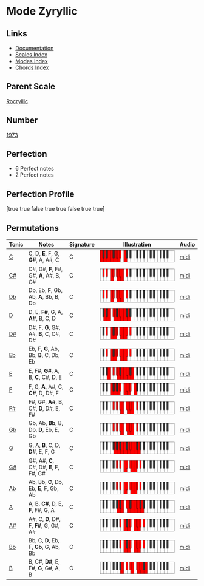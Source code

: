 # Mode Zyryllic

## Links

- [Documentation](index.md)
- [Scales Index](Scales.md)
- [Modes Index](Modes.md)
- [Chords Index](Chords.md)

## Parent Scale

[Rocryllic](ScaleRocryllic.md)

## Number

[1973](https://ianring.com/musictheory/scales/1973)

## Perfection

- 6 Perfect notes
- 2 Perfect notes

## Perfection Profile

[true true false true true false true true]

## Permutations

| Tonic | Notes | Signature | Illustration | Audio |
|-------|-------|-----------|--------------|-------|
| [C](ModeCNaturalZyryllic.md) | C, D, **E**, F, G, **G#**, A, A#, C | C | ![CNaturalZyryllic](ModeCNaturalZyryllic.png) | [midi](https://github.com/edipermadi/music/blob/main/docs/ModeCNaturalZyryllic.mid?raw=true) |
| [C#](ModeCSharpZyryllic.md) | C#, D#, **F**, F#, G#, **A**, A#, B, C# | C | ![CSharpZyryllic](ModeCSharpZyryllic.png) | [midi](https://github.com/edipermadi/music/blob/main/docs/ModeCSharpZyryllic.mid?raw=true) |
| [Db](ModeDFlatZyryllic.md) | Db, Eb, **F**, Gb, Ab, **A**, Bb, B, Db | C | ![DFlatZyryllic](ModeDFlatZyryllic.png) | [midi](https://github.com/edipermadi/music/blob/main/docs/ModeDFlatZyryllic.mid?raw=true) |
| [D](ModeDNaturalZyryllic.md) | D, E, **F#**, G, A, **A#**, B, C, D | C | ![DNaturalZyryllic](ModeDNaturalZyryllic.png) | [midi](https://github.com/edipermadi/music/blob/main/docs/ModeDNaturalZyryllic.mid?raw=true) |
| [D#](ModeDSharpZyryllic.md) | D#, F, **G**, G#, A#, **B**, C, C#, D# | C | ![DSharpZyryllic](ModeDSharpZyryllic.png) | [midi](https://github.com/edipermadi/music/blob/main/docs/ModeDSharpZyryllic.mid?raw=true) |
| [Eb](ModeEFlatZyryllic.md) | Eb, F, **G**, Ab, Bb, **B**, C, Db, Eb | C | ![EFlatZyryllic](ModeEFlatZyryllic.png) | [midi](https://github.com/edipermadi/music/blob/main/docs/ModeEFlatZyryllic.mid?raw=true) |
| [E](ModeENaturalZyryllic.md) | E, F#, **G#**, A, B, **C**, C#, D, E | C | ![ENaturalZyryllic](ModeENaturalZyryllic.png) | [midi](https://github.com/edipermadi/music/blob/main/docs/ModeENaturalZyryllic.mid?raw=true) |
| [F](ModeFNaturalZyryllic.md) | F, G, **A**, A#, C, **C#**, D, D#, F | C | ![FNaturalZyryllic](ModeFNaturalZyryllic.png) | [midi](https://github.com/edipermadi/music/blob/main/docs/ModeFNaturalZyryllic.mid?raw=true) |
| [F#](ModeFSharpZyryllic.md) | F#, G#, **A#**, B, C#, **D**, D#, E, F# | C | ![FSharpZyryllic](ModeFSharpZyryllic.png) | [midi](https://github.com/edipermadi/music/blob/main/docs/ModeFSharpZyryllic.mid?raw=true) |
| [Gb](ModeGFlatZyryllic.md) | Gb, Ab, **Bb**, B, Db, **D**, Eb, E, Gb | C | ![GFlatZyryllic](ModeGFlatZyryllic.png) | [midi](https://github.com/edipermadi/music/blob/main/docs/ModeGFlatZyryllic.mid?raw=true) |
| [G](ModeGNaturalZyryllic.md) | G, A, **B**, C, D, **D#**, E, F, G | C | ![GNaturalZyryllic](ModeGNaturalZyryllic.png) | [midi](https://github.com/edipermadi/music/blob/main/docs/ModeGNaturalZyryllic.mid?raw=true) |
| [G#](ModeGSharpZyryllic.md) | G#, A#, **C**, C#, D#, **E**, F, F#, G# | C | ![GSharpZyryllic](ModeGSharpZyryllic.png) | [midi](https://github.com/edipermadi/music/blob/main/docs/ModeGSharpZyryllic.mid?raw=true) |
| [Ab](ModeAFlatZyryllic.md) | Ab, Bb, **C**, Db, Eb, **E**, F, Gb, Ab | C | ![AFlatZyryllic](ModeAFlatZyryllic.png) | [midi](https://github.com/edipermadi/music/blob/main/docs/ModeAFlatZyryllic.mid?raw=true) |
| [A](ModeANaturalZyryllic.md) | A, B, **C#**, D, E, **F**, F#, G, A | C | ![ANaturalZyryllic](ModeANaturalZyryllic.png) | [midi](https://github.com/edipermadi/music/blob/main/docs/ModeANaturalZyryllic.mid?raw=true) |
| [A#](ModeASharpZyryllic.md) | A#, C, **D**, D#, F, **F#**, G, G#, A# | C | ![ASharpZyryllic](ModeASharpZyryllic.png) | [midi](https://github.com/edipermadi/music/blob/main/docs/ModeASharpZyryllic.mid?raw=true) |
| [Bb](ModeBFlatZyryllic.md) | Bb, C, **D**, Eb, F, **Gb**, G, Ab, Bb | C | ![BFlatZyryllic](ModeBFlatZyryllic.png) | [midi](https://github.com/edipermadi/music/blob/main/docs/ModeBFlatZyryllic.mid?raw=true) |
| [B](ModeBNaturalZyryllic.md) | B, C#, **D#**, E, F#, **G**, G#, A, B | C | ![BNaturalZyryllic](ModeBNaturalZyryllic.png) | [midi](https://github.com/edipermadi/music/blob/main/docs/ModeBNaturalZyryllic.mid?raw=true) |
